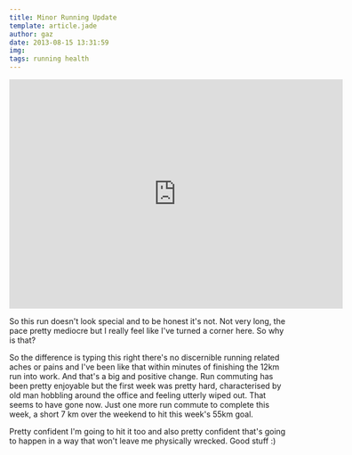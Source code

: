 ```yaml
---
title: Minor Running Update
template: article.jade
author: gaz
date: 2013-08-15 13:31:59
img:
tags: running health
---
```

<iframe height='412' width='600' frameborder='0' allowtransparency='true' scrolling='no' src='http://www.strava.com/activities/74834593/embed/e580377c89e5ab0f885a3d911d7ffe7fef5021dd'></iframe>

So this run doesn't look special and to be honest it's not. Not very long, the pace pretty mediocre but I really feel like I've turned a corner here. So why is that?

<span class="more"></span>

So the difference is typing this right there's no discernible running related aches or pains and I've been like that within minutes of finishing the 12km run into work. And that's a big and positive change. Run commuting has been pretty enjoyable but the first week was pretty hard, characterised by old man hobbling around the office and feeling utterly wiped out. That seems to have gone now. Just one more run commute to complete this week, a short 7 km over the weekend to hit this week's 55km goal.

Pretty confident I'm going to hit it too and also pretty confident that's going to happen in a way that won't leave me physically wrecked. Good stuff :)

